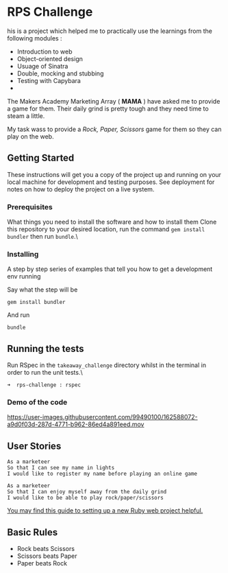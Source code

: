 # RPS Challenge

his is a project which helped me to practically use the learnings from the following modules :  
  * Introduction to web
  * Object-oriented design
  * Usuage of Sinatra
  * Double, mocking and stubbing
  * Testing with Capybara
  * 
The Makers Academy Marketing Array ( **MAMA** ) have asked me to provide a game for them. Their daily grind is pretty tough and they need time to steam a little.

My task wass to provide a _Rock, Paper, Scissors_ game for them so they can play on the web.  

## Getting Started

These instructions will get you a copy of the project up and running on your local machine for development and testing purposes. See deployment for notes on how to deploy the project on a live system.

### Prerequisites

What things you need to install the software and how to install them
Clone this repository to your desired location, run the command `gem install bundler` then run `bundle`.\

### Installing

A step by step series of examples that tell you how to get a development env running

Say what the step will be

```
gem install bundler
```

And run

```
bundle
```
## Running the tests

Run RSpec in the `takeaway_challenge` directory whilst in the terminal in order to run the unit tests.\

```
➜  rps-challenge : rspec
```

### Demo of the code 


https://user-images.githubusercontent.com/99490100/162588072-a9d0f03d-287d-4771-b962-86ed4a891eed.mov



User Stories
----

```
As a marketeer
So that I can see my name in lights
I would like to register my name before playing an online game

As a marketeer
So that I can enjoy myself away from the daily grind
I would like to be able to play rock/paper/scissors
```


[You may find this guide to setting up a new Ruby web project helpful.](https://github.com/makersacademy/course/blob/main/pills/ruby_web_project_setup_list.md)


## Basic Rules

- Rock beats Scissors
- Scissors beats Paper
- Paper beats Rock

